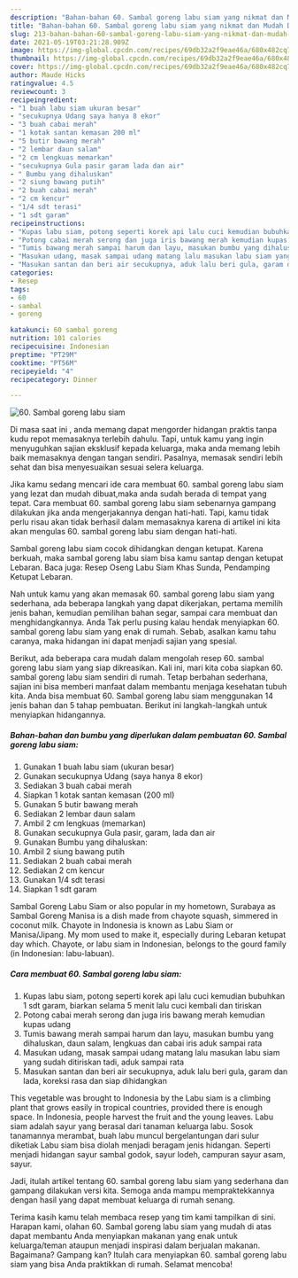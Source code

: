 ```yaml
---
description: "Bahan-bahan 60. Sambal goreng labu siam yang nikmat dan Mudah Dibuat"
title: "Bahan-bahan 60. Sambal goreng labu siam yang nikmat dan Mudah Dibuat"
slug: 213-bahan-bahan-60-sambal-goreng-labu-siam-yang-nikmat-dan-mudah-dibuat
date: 2021-05-19T03:21:28.909Z
image: https://img-global.cpcdn.com/recipes/69db32a2f9eae46a/680x482cq70/60-sambal-goreng-labu-siam-foto-resep-utama.jpg
thumbnail: https://img-global.cpcdn.com/recipes/69db32a2f9eae46a/680x482cq70/60-sambal-goreng-labu-siam-foto-resep-utama.jpg
cover: https://img-global.cpcdn.com/recipes/69db32a2f9eae46a/680x482cq70/60-sambal-goreng-labu-siam-foto-resep-utama.jpg
author: Maude Hicks
ratingvalue: 4.5
reviewcount: 3
recipeingredient:
- "1 buah labu siam ukuran besar"
- "secukupnya Udang saya hanya 8 ekor"
- "3 buah cabai merah"
- "1 kotak santan kemasan 200 ml"
- "5 butir bawang merah"
- "2 lembar daun salam"
- "2 cm lengkuas memarkan"
- "secukupnya Gula pasir garam lada dan air"
- " Bumbu yang dihaluskan"
- "2 siung bawang putih"
- "2 buah cabai merah"
- "2 cm kencur"
- "1/4 sdt terasi"
- "1 sdt garam"
recipeinstructions:
- "Kupas labu siam, potong seperti korek api lalu cuci kemudian bubuhkan 1 sdt garam, biarkan selama 5 menit lalu cuci kembali dan tiriskan"
- "Potong cabai merah serong dan juga iris bawang merah kemudian kupas udang"
- "Tumis bawang merah sampai harum dan layu, masukan bumbu yang dihaluskan, daun salam, lengkuas dan cabai iris aduk sampai rata"
- "Masukan udang, masak sampai udang matang lalu masukan labu siam yang sudah ditiriskan tadi, aduk sampai rata"
- "Masukan santan dan beri air secukupnya, aduk lalu beri gula, garam dan lada, koreksi rasa dan siap dihidangkan"
categories:
- Resep
tags:
- 60
- sambal
- goreng

katakunci: 60 sambal goreng 
nutrition: 101 calories
recipecuisine: Indonesian
preptime: "PT29M"
cooktime: "PT56M"
recipeyield: "4"
recipecategory: Dinner

---
```



![60. Sambal goreng labu siam](https://img-global.cpcdn.com/recipes/69db32a2f9eae46a/680x482cq70/60-sambal-goreng-labu-siam-foto-resep-utama.jpg)

Di masa  saat ini , anda memang dapat mengorder hidangan praktis tanpa kudu repot memasaknya terlebih dahulu. Tapi, untuk kamu yang ingin menyuguhkan sajian eksklusif kepada keluarga, maka anda memang lebih baik memasaknya dengan tangan sendiri. Pasalnya, memasak sendiri lebih sehat dan bisa menyesuaikan sesuai selera keluarga.

Jika kamu sedang mencari ide cara membuat 60. sambal goreng labu siam yang lezat dan mudah dibuat,maka anda sudah berada di tempat yang tepat. Cara membuat 60. sambal goreng labu siam  sebenarnya gampang dilakukan jika anda mengerjakannya dengan hati-hati. Tapi, kamu tidak perlu risau akan tidak berhasil dalam memasaknya 
karena di artikel ini kita akan mengulas 60. sambal goreng labu siam dengan hati-hati.  

Sambal goreng labu siam cocok dihidangkan dengan ketupat. Karena berkuah, maka sambal goreng labu siam bisa kamu santap dengan ketupat Lebaran. Baca juga: Resep Oseng Labu Siam Khas Sunda, Pendamping Ketupat Lebaran.

Nah untuk kamu yang akan memasak 60. sambal goreng labu siam yang sederhana, ada beberapa langkah yang dapat dikerjakan, pertama memilih jenis bahan, kemudian pemilihan bahan segar, sampai cara membuat dan menghidangkannya. Anda Tak perlu pusing kalau hendak menyiapkan 60. sambal goreng labu siam yang enak di rumah. Sebab, asalkan kamu  tahu caranya, maka hidangan ini dapat menjadi sajian yang spesial.

Berikut, ada beberapa cara mudah dalam mengolah resep 60. sambal goreng labu siam yang siap dikreasikan. Kali ini, mari kita coba siapkan 60. sambal goreng labu siam sendiri di rumah. Tetap berbahan sederhana, sajian ini bisa memberi manfaat dalam membantu menjaga kesehatan tubuh kita. Anda bisa membuat 60. Sambal goreng labu siam menggunakan 14 jenis bahan dan 5 tahap pembuatan. Berikut ini langkah-langkah untuk menyiapkan hidangannya.

<!--inarticleads1-->

##### Bahan-bahan dan bumbu yang diperlukan dalam pembuatan 60. Sambal goreng labu siam:

1. Gunakan 1 buah labu siam (ukuran besar)
1. Gunakan secukupnya Udang (saya hanya 8 ekor)
1. Sediakan 3 buah cabai merah
1. Siapkan 1 kotak santan kemasan (200 ml)
1. Gunakan 5 butir bawang merah
1. Sediakan 2 lembar daun salam
1. Ambil 2 cm lengkuas (memarkan)
1. Gunakan secukupnya Gula pasir, garam, lada dan air
1. Gunakan  Bumbu yang dihaluskan:
1. Ambil 2 siung bawang putih
1. Sediakan 2 buah cabai merah
1. Sediakan 2 cm kencur
1. Gunakan 1/4 sdt terasi
1. Siapkan 1 sdt garam


Sambal Goreng Labu Siam or also popular in my hometown, Surabaya as Sambal Goreng Manisa is a dish made from chayote squash, simmered in coconut milk. Chayote in Indonesia is known as Labu Siam or Manisa/Jipang. My mom used to make it, especially during Lebaran ketupat day which. Chayote, or labu siam in Indonesian, belongs to the gourd family (in Indonesian: labu-labuan). 

<!--inarticleads2-->

##### Cara membuat 60. Sambal goreng labu siam:

1. Kupas labu siam, potong seperti korek api lalu cuci kemudian bubuhkan 1 sdt garam, biarkan selama 5 menit lalu cuci kembali dan tiriskan
1. Potong cabai merah serong dan juga iris bawang merah kemudian kupas udang
1. Tumis bawang merah sampai harum dan layu, masukan bumbu yang dihaluskan, daun salam, lengkuas dan cabai iris aduk sampai rata
1. Masukan udang, masak sampai udang matang lalu masukan labu siam yang sudah ditiriskan tadi, aduk sampai rata
1. Masukan santan dan beri air secukupnya, aduk lalu beri gula, garam dan lada, koreksi rasa dan siap dihidangkan


This vegetable was brought to Indonesia by the Labu siam is a climbing plant that grows easily in tropical countries, provided there is enough space. In Indonesia, people harvest the fruit and the young leaves. Labu siam adalah sayur yang berasal dari tanaman keluarga labu. Sosok tanamannya merambat, buah labu muncul bergelantungan dari sulur diketiak Labu siam bisa diolah menjadi beragam jenis hidangan. Seperti menjadi hidangan sayur sambal godok, sayur lodeh, campuran sayur asam, sayur. 

Jadi, itulah artikel tentang  60. sambal goreng labu siam  yang sederhana dan gampang dilakukan versi kita. Semoga anda mampu mempraktekkannya dengan hasil yang dapat membuat keluarga di rumah senang. 

Terima kasih kamu telah membaca resep yang tim kami tampilkan di sini. Harapan kami, olahan  60. Sambal goreng labu siam yang mudah di atas dapat membantu Anda menyiapkan makanan yang enak untuk keluarga/teman ataupun menjadi inspirasi dalam berjualan makanan. Bagaimana? Gampang kan? Itulah cara menyiapkan 60. sambal goreng labu siam yang bisa Anda praktikkan di rumah. Selamat mencoba!

